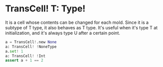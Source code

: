 # TransCell! T: Type!

It is a cell whose contents can be changed for each mold. Since it is a subtype of T type, it also behaves as T type.
It's useful when it's type T at initialization, and it's always type U after a certain point.

```python
a = TransCell!.new None
a: TransCell! !NoneType
a.set! 1
a: TransCell! !Int
assert a + 1 == 2
```